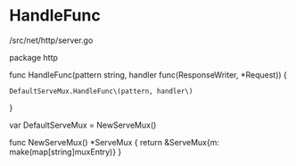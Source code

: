 # HandleFunc

/src/net/http/server.go

package http

func HandleFunc\(pattern string, handler func\(ResponseWriter, \*Request\)\) {

```
DefaultServeMux.HandleFunc\(pattern, handler\)
```

}

var DefaultServeMux = NewServeMux\(\)

func NewServeMux\(\) \*ServeMux { return &ServeMux{m: make\(map\[string\]muxEntry\)} }



